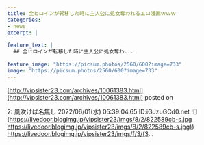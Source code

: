 ```yaml
---
title: 全ヒロインが転移した時に主人公に処女奪われるエロ漫画ｗｗｗ
categories:
- news
excerpt: |
  
feature_text: |
  ## 全ヒロインが転移した時に主人公に処女奪わ...
  
feature_image: "https://picsum.photos/2560/600?image=733"
image: "https://picsum.photos/2560/600?image=733"
---
```


[http://vipsister23.com/archives/10061383.html](http://vipsister23.com/archives/10061383.html)
posted on 

<!--more-->

2: 風吹けば名無し 2022/06/01(水) 05:39:04.65 ID:iGJzuGCd0.net ![](https://livedoor.blogimg.jp/vipsister23/imgs/8/2/822589cb-s.jpg [https://livedoor.blogimg.jp/vipsister23/imgs/8/2/822589cb-s.jpg)](https://livedoor.blogimg.jp/vipsister23/imgs/8/2/822589cb-s.jpg)) https://livedoor.blogimg.jp/vipsister23/imgs/f/3/f3...
